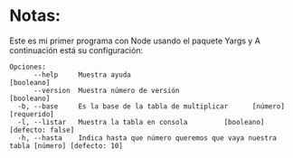 # Notas:

Este es mi primer programa con Node usando el paquete Yargs y
A continuación está su configuración:

```
Opciones:
      --help     Muestra ayuda                                        [booleano]
      --version  Muestra número de versión                            [booleano]
  -b, --base     Es la base de la tabla de multiplicar      [número] [requerido]
  -l, --listar   Muestra la tabla en consola         [booleano] [defecto: false]
  -h, --hasta    Indica hasta que número queremos que vaya nuestra tabla [número] [defecto: 10]
```
